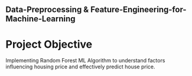 ## Data-Preprocessing & Feature-Engineering-for-Machine-Learning
# Project Objective
Implementing Random Forest ML Algorithm to understand factors influencing housing price and effectively predict house price. 

